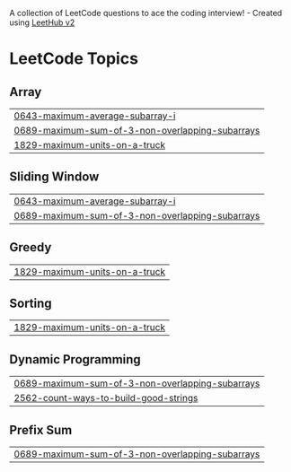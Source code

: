 A collection of LeetCode questions to ace the coding interview! - Created using [LeetHub v2](https://github.com/arunbhardwaj/LeetHub-2.0)
<!---LeetCode Topics Start-->
# LeetCode Topics
## Array
|  |
| ------- |
| [0643-maximum-average-subarray-i](https://github.com/FarheenSayed/leetcode/tree/master/0643-maximum-average-subarray-i) |
| [0689-maximum-sum-of-3-non-overlapping-subarrays](https://github.com/FarheenSayed/leetcode/tree/master/0689-maximum-sum-of-3-non-overlapping-subarrays) |
| [1829-maximum-units-on-a-truck](https://github.com/FarheenSayed/leetcode/tree/master/1829-maximum-units-on-a-truck) |
## Sliding Window
|  |
| ------- |
| [0643-maximum-average-subarray-i](https://github.com/FarheenSayed/leetcode/tree/master/0643-maximum-average-subarray-i) |
| [0689-maximum-sum-of-3-non-overlapping-subarrays](https://github.com/FarheenSayed/leetcode/tree/master/0689-maximum-sum-of-3-non-overlapping-subarrays) |
## Greedy
|  |
| ------- |
| [1829-maximum-units-on-a-truck](https://github.com/FarheenSayed/leetcode/tree/master/1829-maximum-units-on-a-truck) |
## Sorting
|  |
| ------- |
| [1829-maximum-units-on-a-truck](https://github.com/FarheenSayed/leetcode/tree/master/1829-maximum-units-on-a-truck) |
## Dynamic Programming
|  |
| ------- |
| [0689-maximum-sum-of-3-non-overlapping-subarrays](https://github.com/FarheenSayed/leetcode/tree/master/0689-maximum-sum-of-3-non-overlapping-subarrays) |
| [2562-count-ways-to-build-good-strings](https://github.com/FarheenSayed/leetcode/tree/master/2562-count-ways-to-build-good-strings) |
## Prefix Sum
|  |
| ------- |
| [0689-maximum-sum-of-3-non-overlapping-subarrays](https://github.com/FarheenSayed/leetcode/tree/master/0689-maximum-sum-of-3-non-overlapping-subarrays) |
<!---LeetCode Topics End-->